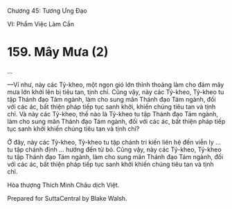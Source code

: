  

Chương 45: Tương Ưng Ðạo

VI: Phẩm Việc Làm Cần

# 159\. Mây Mưa (2)

…

—Ví như, này các Tỷ-kheo, một ngọn gió lớn thỉnh thoảng làm cho đám mây mưa lớn khởi lên bị tiêu tan, tịnh chỉ. Cũng vậy, này các Tỷ-kheo, Tỷ-kheo tu tập Thánh đạo Tám ngành, làm cho sung mãn Thánh đạo Tám ngành, đối với các ác, bất thiện pháp tiếp tục sanh khởi, khiến chúng tiêu tan và tịnh chỉ. Và này các Tỷ-kheo, thế nào là Tỷ-kheo tu tập Thánh đạo Tám ngành, làm cho sung mãn Thánh đạo Tám ngành, đối với các ác, bất thiện pháp tiếp tục sanh khởi khiến chúng tiêu tan và tịnh chỉ?

Ở đây, này các Tỷ-kheo, Tỷ-kheo tu tập chánh tri kiến liên hệ đến viễn ly … tu tập chánh định … hướng đến từ bỏ. Cũng vậy, này các Tỷ-kheo, Tỷ-kheo tu tập Thánh đạo Tám ngành, làm cho sung mãn Thánh đạo Tám ngành, đối với các ác, bất thiện pháp tiếp tục sanh khởi khiến chúng tiêu tan và tịnh chỉ.

Hòa thượng Thích Minh Châu dịch Việt.

Prepared for SuttaCentral by Blake Walsh.